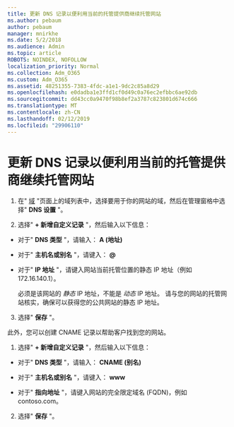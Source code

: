 ```yaml
---
title: 更新 DNS 记录以便利用当前的托管提供商继续托管网站
ms.author: pebaum
author: pebaum
manager: mnirkhe
ms.date: 5/2/2018
ms.audience: Admin
ms.topic: article
ROBOTS: NOINDEX, NOFOLLOW
localization_priority: Normal
ms.collection: Adm_O365
ms.custom: Adm_O365
ms.assetid: 48251355-7383-4fdc-a1e1-9dc2c85a8d29
ms.openlocfilehash: e0dadba1e3ffd1cf0d49c0a76ec2efbbc6ae92db
ms.sourcegitcommit: dd43cc0a9470f98b8ef2a3787c823801d674c666
ms.translationtype: MT
ms.contentlocale: zh-CN
ms.lasthandoff: 02/12/2019
ms.locfileid: "29906110"
---
```

# <a name="update-dns-records-to-keep-your-website-with-your-current-hosting-provider"></a>更新 DNS 记录以便利用当前的托管提供商继续托管网站

1. 在" [域](https://portal.office.com/adminportal/home#/Domains) "页面上的域列表中，选择要用于你的网站的域，然后在管理窗格中选择" **DNS 设置** "。 
    
2. 选择" **+ 新增自定义记录** "，然后输入以下信息： 
    
  - 对于" **DNS 类型** "，请输入： **A (地址)**
    
  - 对于" **主机名或别名** "，请键入： **@**
    
  - 对于" **IP 地址** "，请键入网站当前托管位置的静态 IP 地址（例如 172.16.140.1）。 
    
    必须是该网站的 *静态*  IP 地址，不能是  *动态*  IP 地址。 请与您的网站的托管网站核实，确保可以获得您的公共网站的静态 IP 地址。 
    
3. 选择" **保存** "。 
    
此外，您可以创建 CNAME 记录以帮助客户找到您的网站。
  
1. 选择" **+ 新增自定义记录** "，然后输入以下信息： 
    
  - 对于" **DNS 类型** "，请输入： **CNAME (别名)**
    
  - 对于" **主机名或别名** "，请键入： **www**
    
  - 对于" **指向地址** "，请键入网站的完全限定域名 (FQDN)，例如 contoso.com。 
    
2. 选择" **保存** "。 
    

